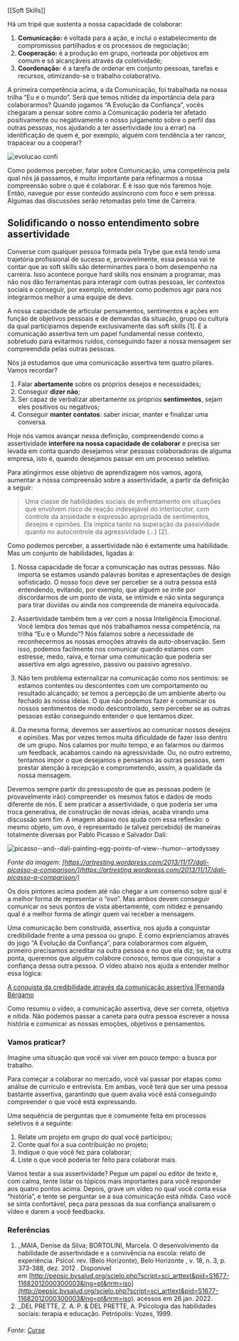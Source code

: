 [[Soft Skills]]

Há um tripé que sustenta a nossa capacidade de colaborar:

1.  **Comunicação:** é voltada para a ação, e inclui o estabelecimento de compromissos partilhados e os processos de negociação;
2.  **Cooperação:** é a produção em grupo, norteada por objetivos em comum e só alcançáveis através da coletividade;
3.  **Coordenação:** é a tarefa de ordenar em conjunto pessoas, tarefas e recursos, otimizando-se o trabalho colaborativo.

A primeira competência acima, a da Comunicação, foi trabalhada na nossa trilha “Eu e o mundo”. Será que temos nitidez da importância dela para colaborarmos? Quando jogamos “A Evolução da Confiança”, vocês chegaram a pensar sobre como a Comunicação poderia ter afetado positivamente ou negativamente o nosso julgamento sobre o perfil das outras pessoas, nos ajudando a ter assertividade (ou a errar) na identificação de quem é, por exemplo, alguém com tendência a ter rancor, trapacear ou a cooperar?

![evolucao confi](https://content-assets.betrybe.com/prod/evolucao%20confi.jpeg)

Como podemos perceber, falar sobre Comunicação, uma competência pela qual nós já passamos, é muito importante para refinarmos a nossa compreensão sobre o que é colaborar. E é isso que nós faremos hoje. Então, navegue por esse conteúdo assíncrono com foco e sem pressa. Algumas das discussões serão retomadas pelo time de Carreira.

## Solidificando o nosso entendimento sobre assertividade

Converse com qualquer pessoa formada pela Trybe que está tendo uma trajetória profissional de sucesso e, provavelmente, essa pessoa vai te contar que as soft skills são determinantes para o bom desempenho na carreira. Isso acontece porque hard skills nos ensinam a programar, mas não nos dão ferramentas para interagir com outras pessoas, ler contextos sociais e conseguir, por exemplo, entender como podemos agir para nos integrarmos melhor a uma equipe de devs.

A nossa capacidade de articular pensamentos, sentimentos e ações em função de objetivos pessoais e de demandas da situação, grupo ou cultura da qual participamos depende exclusivamente das soft skills [1]. E a comunicação assertiva tem um papel fundamental nesse contexto, sobretudo para evitarmos ruídos, conseguindo fazer a nossa mensagem ser compreendida pelas outras pessoas.

Nós já estudamos que uma comunicação assertiva tem quatro pilares. Vamos recordar?

1.  Falar **abertamente** sobre os próprios desejos e necessidades;
2.  Conseguir **dizer não**;
3.  Ser capaz de verbalizar abertamente os próprios **sentimentos**, sejam eles positivos ou negativos;
4.  Conseguir **manter contatos**: saber iniciar, manter e finalizar uma conversa.

Hoje nós vamos avançar nessa definição, compreendendo como a assertividade **interfere na nossa capacidade de colaborar** e precisa ser levada em conta quando desejamos virar pessoas colaboradoras de alguma empresa, isto é, quando desejamos passar em um processo seletivo.

Para atingirmos esse objetivo de aprendizagem nós vamos, agora, aumentar a nossa compreensão sobre a assertividade, a partir da definição a seguir:

> Uma classe de habilidades sociais de enfrentamento em situações que envolvem risco de reação indesejável do interlocutor, com controle da ansiedade e expressão apropriada de sentimentos, desejos e opiniões. Ela implica tanto na superação da passividade quanto no autocontrole da agressividade (…) [2].

Como podemos perceber, a assertividade não é extamente uma habilidade. Mas um conjunto de habilidades, ligadas à:

1.  Nossa capacidade de focar a comunicação nas outras pessoas. Não importa se estamos usando palavras bonitas e apresentações de design sofisticado. O nosso foco deve ser perceber se a outra pessoa está entendendo, evitando, por exemplo, que alguém se irrite por discordarmos de um ponto de vista, se intimide e não sinta segurança para tirar dúvidas ou ainda nos compreenda de maneira equivocada.

2.  Assertividade também tem a ver com a nossa Inteligência Emocional. Você lembra dos temas que nós trabalhamos nessa competência, na trilha “Eu e o Mundo”? Nós falamos sobre a necessidade de reconhecermos as nossas emoções através da auto-observação. Sem isso, podemos facilmente nos comunicar quando estamos com estresse, medo, raiva, e tornar uma comunicação que poderia ser assertiva em algo agressivo, passivo ou passivo agressivo.

3.  Não tem problema externalizar na comunicação como nos sentimos: se estamos contentes ou descontentes com um comportamento ou resultado alcançado; se temos a percepção de um ambiente aberto ou fechado às nossa ideias. O que não podemos fazer é comunicar os nossos sentimentos de modo descontrolado, sem perceber se as outras pessoas estão conseguindo entender o que tentamos dizer.

4.  Da mesma forma, devemos ser assertivos ao comunicar nossos desejos e opiniões. Mas por vezes temos muita dificuldade de fazer isso dentro de um grupo. Nos calamos por muito tempo, e ao falarmos ou darmos um feedback, acabamos caindo na agressividade. Ou, no outro extremo, tentamos impor o que desejamos e pensamos às outras pessoas, sem prestar atenção à recepção e comprometendo, assim, a qualidade da nossa mensagem.

Devemos sempre partir do pressuposto de que as pessoas podem (e provavelmente irão) compreender os mesmos fatos e dados de modo diferente de nós. E sem praticar a assertividade, o que poderia ser uma troca generativa, de construção de novas ideias, acaba virando uma discussão sem fim. A imagem abaixo nos ajuda com essa reflexão: o mesmo objeto, um ovo, é representado (e talvez percebido) de maneiras totalmente diversas por Pablo Picasso e Salvador Dalí:

![picasso-_-and-_-dali-painting-egg-points-of-view-_-humor-_-artodyssey](https://content-assets.betrybe.com/prod/picasso-_-and-_-dali-painting-egg-points-of-view-_-humor-_-artodyssey.jpeg)

_Fonte da imagem: [https://artresting.wordpress.com/2013/11/17/dali-picasso-a-comparison/](https://artresting.wordpress.com/2013/11/17/dali-picasso-a-comparison/)_

Os dois pintores acima podem até não chegar a um consenso sobre qual é a melhor forma de representar o “ovo”. Mas ambos devem conseguir comunicar os seus pontos de vista abertamente, com nitidez e pensando qual é a melhor forma de atingir quem vai receber a mensagem.

Uma comunicação bem construída, assertiva, nos ajuda a conquistar credibilidade frente a uma pessoa ou grupo. E como exprienciamos através do jogo “A Evolução da Confiança”, para colaborarmos com alguém, primeiro precisamos acreditar na outra pessoa e no que ela diz; se, na outra ponta, queremos que alguém colabore conosco, temos que conquistar a confiança dessa outra pessoa. O vídeo abaixo nos ajuda a entender melhor essa lógica:

[A conquista da credibilidade através da comunicação assertiva |Fernanda Bérgamo](https://www.youtube.com/watch?v=m_7lX1_mg4Y)

Como resumiu o vídeo, a comunicação assertiva, deve ser correta, objetiva e nítida. Não podemos passar a caneta para outra pessoa escrever a nossa história e comunicar as nossas emoções, objetivos e pensamentos.

### Vamos praticar?

Imagine uma situação que você vai viver em pouco tempo: a busca por trabalho.

Para começar a colaborar no mercado, você vai passar por etapas como análise de currículo e entrevista. Em ambas, você terá que ser uma pessoa bastante assertiva, garantindo que quem avalia você está conseguindo compreender o que você está expressando.

Uma sequência de perguntas que é comumente feita em processos seletivos é a seguinte:

1.  Relate um projeto em grupo do qual você participou;
2.  Conte qual foi a sua contribuição no projeto;
3.  Indique o que você fez para colaborar;
4.  Liste o que você poderia ter feito para colaborar mais.

Vamos testar a sua assertividade? Pegue um papel ou editor de texto e, com calma, tente listar os tópicos mais importantes para você responder aos quatro pontos acima. Depois, grave um vídeo no qual você conta essa “história”, e tente se perguntar se a sua comunicação está nítida. Caso você se sinta confortável, peça para pessoas da sua confiança analisarem o vídeo e darem a você feedbacks.

### Referências

1.  _MAIA, Denise da Silva; BORTOLINI, Marcela. O desenvolvimento da habilidade de assertividade e a convivência na escola: relato de experiência. Psicol. rev. (Belo Horizonte), Belo Horizonte , v. 18, n. 3, p. 373-388, dez. 2012 . Disponível em [http://pepsic.bvsalud.org/scielo.php?script=sci_arttext&pid=S1677-11682012000300003&lng=pt&nrm=iso](http://pepsic.bvsalud.org/scielo.php?script=sci_arttext&pid=S1677-11682012000300003&lng=pt&nrm=iso). acessos em 26 jan. 2022.
2.  _DEL PRETTE, Z. A. P. & DEL PRETTE, A. Psicologia das habilidades sociais: terapia e educação. Petrópolis: Vozes, 1999.


###### Fonte: [Curse](https://app.betrybe.com/learn/course/5e938f69-6e32-43b3-9685-c936530fd326/module/2e0692c9-e226-4e95-860a-b4cad80e3c3c/section/095ce2ea-142a-4408-9fb4-70f93a234914/day/cd588548-80b8-46fa-9f21-ed68ae9b8122/lesson/d4f806a2-d5f8-4fef-8cc9-9225f160d301)